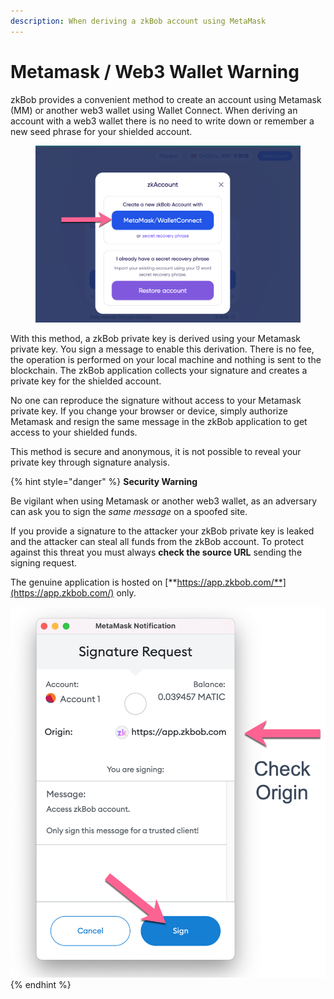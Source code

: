 ```yaml
---
description: When deriving a zkBob account using MetaMask
---
```


# Metamask / Web3 Wallet Warning

zkBob provides a convenient method to create an account using Metamask (MM) or another web3 wallet using Wallet Connect. When deriving an account with a web3 wallet there is no need to write down or remember a new seed phrase for your shielded account.&#x20;

<figure><img src="../../.gitbook/assets/mm-wc.png" alt=""><figcaption></figcaption></figure>

With this method, a zkBob private key is derived using your Metamask private key. You sign a message to enable this derivation. There is no fee, the operation is performed on your local machine and nothing is sent to the blockchain. The zkBob application collects your signature and creates a private key for the shielded account.&#x20;

No one can reproduce the signature without access to your Metamask private key. If you change your browser or device, simply authorize Metamask and resign the same message in the zkBob application to get access to your shielded funds.&#x20;

This method is secure and anonymous, it is not possible to reveal your private key through signature analysis.

{% hint style="danger" %}
**Security Warning**

Be vigilant when using Metamask or another web3 wallet, as an adversary can ask you to sign the _same message_ on a spoofed site.

If you provide a signature to the attacker your zkBob private key is leaked and the attacker can steal all funds from the zkBob account. To protect against this threat you must always **check the source URL** sending the signing request.&#x20;

The genuine application is hosted on [**https://app.zkbob.com/**](https://app.zkbob.com/) only.

<img src="../../.gitbook/assets/sig-origin-request (1).png" alt="" data-size="original">
{% endhint %}
